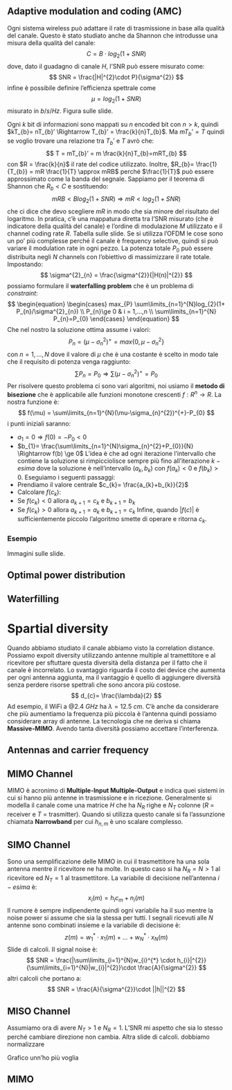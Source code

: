 ## Adaptive modulation and coding (AMC)

Ogni sistema wireless può adattare il rate di trasmissione in base alla qualità del canale. Questo è stato studiato anche da Shannon che introdusse una misura della qualità del canale:
$$
C = B\cdot log_{2}(1+SNR)
$$
dove, dato il guadagno di canale $H$, l’SNR può essere misurato come:
$$
SNR = \frac{|H|^{2}\cdot P}{\sigma^{2}}
$$
infine è possibile definire l’efficienza spettrale come 
$$
\mu = log_{2}(1+SNR)
$$
misurato in $b/s/Hz$.
Figura sulle slide.

Ogni $k$ bit di informazioni sono mappati su $n$ encoded bit con $n > k$, quindi $kT_{b}= nT_{b}’ \Rightarrow T_{b}’ = \frac{k}{n}T_{b}$.
Ma $mT_{b}’ = T$ quindi se voglio trovare una relazione tra $T_{b}’$ e $T$ avrò che:
$$
T = mT_{b}’ = m \frac{k}{n}T_{b}=mRT_{b}
$$
con $R = \frac{k}{n}$ il rate del codice utilizzato.
Inoltre, $R_{b}= \frac{1}{T_{b}} = mR \frac{1}{T} \approx mRB$
perché $\frac{1}{T}$ può essere approssimato come la banda del segnale.
Sappiamo per il teorema di Shannon che $R_{b}<C$ e sostituendo:
$$
mRB < B log_{2}(1+SNR) \Rightarrow mR < log_{2}(1+SNR)
$$
che ci dice che devo scegliere $mR$ in modo che sia minore del risultato del logaritmo.
In pratica, c’è una mappatura diretta tra l’SNR misurato (che è indicatore della qualità del canale) e l’ordine di modulazione $M$ utilizzato e il channel coding rate $R$.
Tabella sulle slide.
Se si utilizza l’OFDM le cose sono un po’ più complesse perché il canale è frequency selective, quindi si può variare il modulation rate in ogni pezzo.
La potenza totale $P_{0}$ può essere distribuita negli $N$ channels con l’obiettivo di massimizzare il rate totale.
Impostando: 
$$
\sigma^{2}_{n} = \frac{\sigma^{2}}{|H(n)|^{2}}
$$
possiamo formulare il **waterfalling problem** che è un problema di *constraint*:
$$
\begin{equation}
\begin{cases}
max_{P} \sum\limits_{n=1}^{N}log_{2}(1+ P_{n}/\sigma^{2}_{n}) \\
P_{n}\ge 0 & i = 1,…,n \\
\sum\limits_{n=1}^{N} P_{n}=P_{0}
\end{cases}
\end{equation}
$$
Che nel nostro la soluzione ottima assume i valori:
$$
P_{n} = (\mu - \sigma^{2}_{n})^{+}=max\{0,\mu-\sigma^{2}_{n}\}
$$
con $n = 1,…,N$ dove il valore di $\mu$ che è una costante è scelto in modo tale che il requisito di potenza venga raggiunto:
$$
\sum\limits P_{n}= P_{0} \Rightarrow \sum\limits (\mu-\sigma^{2}_{n})^{+} = P_{0}
$$
Per risolvere questo problema ci sono vari algoritmi, noi usiamo il **metodo di bisezione** che è applicabile alle funzioni monotone crescenti $f: R^{n}\rightarrow R$. La nostra funzione è:
$$
f(\mu) = \sum\limits_{n=1}^{N}(\mu-\sigma_{n}^{2})^{+}-P_{0}
$$
i punti iniziali saranno:
- $a_{1}= 0 \Rightarrow f(0) = -P_{0} < 0$
- $b_{1}= \frac{\sum\limits_{n=1}^{N}\sigma_{n}^{2}+P_{0}}{N} \Rightarrow f(b) \ge 0$
L’idea è che ad ogni iterazione l’intervallo che contiene la soluzione si rimpicciolisce sempre più fino all’iterazione $k-esima$ dove la soluzione è nell’intervallo $(a_{k},b_{k})$ con $f(a_{k})< 0$ e $f(b_{k})>0$. 
Eseguiamo i seguenti passaggi:
- Prendiamo il valore centrale $c_{k}= \frac{a_{k}+b_{k}}{2}$
- Calcolare $f(c_{k})$:
- Se $f(c_{k}) < 0$ allora $a_{k+1} = c_{k}$ e $b_{k+1} = b_{k}$
- Se $f(c_{k}) > 0$ allora $a_{k+1} = a_{k}$ e $b_{k+1} = c_{k}$
Infine, quando $|f(c)|$ è sufficientemente piccolo l’algoritmo smette di operare e ritorna $c_{k}$.
### Esempio
Immagini sulle slide. 

## Optimal power distribution

## Waterfilling

# Spartial diversity

Quando abbiamo studiato il canale abbiamo visto la correlation distance. Possiamo expoit diversity utilizzando antenne multiple al tramettitore e al ricevitore per sftuttare questa diversità della distanza per il fatto che il canale è incorrelato. 
Lo svantaggio riguarda il costo dei device che aumenta per ogni antenna aggiunta, ma il vantaggio è quello di aggiungere diversità senza perdere risorse spettrali che sono ancora più costose. 
$$
d_{c}= \frac{\lambda}{2}
$$
Ad esempio, il WiFi a $@2.4 \ GHz$ ha $\lambda = 12.5 \ cm$.
C’è anche da considerare che più aumentiamo la frequenza più piccola è l’antenna quindi possiamo considerare array di antenne. La tecnologia che ne deriva si chiama **Massive-MIMO**.
Avendo tanta diversità possiamo accettare l’interferenza. 
## Antennas and carrier frequency

## MIMO Channel

MIMO è acronimo di **Multiple-Input Multiple-Output** e indica quei sistemi in cui si hanno più antenne in trasmissione e in ricezione.
Generalmente si modella il canale come una matrice $H$ che ha $N_{R}$ righe e $N_{T}$ colonne ($R$ = receiver e $T$ = trasmitter). 
Quando si utilizza questo canale si fa l’assunzione chiamata **Narrowband** per cui $h_{n,m}$ è uno scalare complesso.
## SIMO Channel

Sono una semplificazione delle MIMO in cui il trasmettitore ha una sola antenna mentre il ricevitore ne ha molte.
In questo caso si ha $N_{R} = N >1$ al ricevitore ed $N_{T}=1$ al trasmettitore. 
La variabile di decisione nell’antenna $i-esima$ è:
$$
x_{i}(m) = h_{i}c_{m}+n_{i}(m)
$$
Il rumore è sempre indipendente quindi ogni variabile ha il suo mentre la noise power si assume che sia la stessa per tutti.
I segnali ricevuti alle $N$ antenne sono combinati insieme e la variabile di decisione è:
$$
z(m) = w_{1}^{*}\cdot x_{1}(m) + \dots + w_{N}^{*}\cdot x_{N}(m)
$$
Slide di calcoli.
Il signal noise è:
$$
SNR = \frac{|\sum\limits_{i=1}^{N}w_{i}^{*} \cdot h_{i}|^{2}}{\sum\limits_{i=1}^{N}|w_{i}|^{2}}\cdot \frac{A}{\sigma^{2}}
$$
altri calcoli che portano a:
$$
SNR = \frac{A}{\sigma^{2}}\cdot ||h||^{2}
$$

## MISO Channel

Assumiamo ora di avere $N_{T}>1$ e $N_{R}=1$. 
L’SNR mi aspetto che sia lo stesso perché cambiare direzione non cambia.
Altra slide di calcoli.
dobbiamo normalizzare

Grafico 
unn’ho più voglia

## MIMO